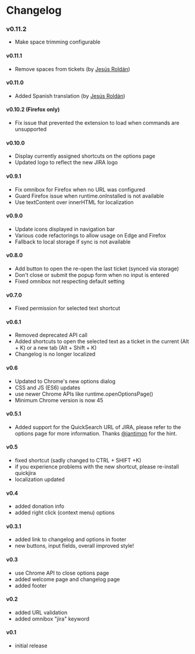# Changelog

### v0.11.2

-   Make space trimming configurable

#### v0.11.1

-   Remove spaces from tickets (by [Jesús Roldán](https://github.com/xeBuz))

#### v0.11.0

-   Added Spanish translation (by [Jesús Roldán](https://github.com/xeBuz))

#### v0.10.2 (Firefox only)

-   Fix issue that prevented the extension to load when commands are unsupported

#### v0.10.0

-   Display currently assigned shortcuts on the options page
-   Updated logo to reflect the new JIRA logo

#### v0.9.1

-   Fix omnibox for Firefox when no URL was configured
-   Guard Firefox issue when runtime.onInstalled is not available
-   Use textContent over innerHTML for localization

#### v0.9.0

-   Update icons displayed in navigation bar
-   Various code refactorings to allow usage on Edge and Firefox
-   Fallback to local storage if sync is not available

#### v0.8.0

-   Add button to open the re-open the last ticket (synced via storage)
-   Don't close or submit the popup form when no input is entered
-   Fixed omnibox not respecting default setting

#### v0.7.0

-   Fixed permission for selected text shortcut

#### v0.6.1

-   Removed deprecated API call
-   Added shortcuts to open the selected text as a ticket in the current (Alt + K) or a new tab (Alt + Shift + K)
-   Changelog is no longer localized

#### v0.6

-   Updated to Chrome's new options dialog
-   CSS and JS (ES6) updates
-   use newer Chrome APIs like runtime.openOptionsPage()
-   Minimum Chrome version is now 45

#### v0.5.1

-   Added support for the QuickSearch URL of JIRA, please refer to the options page for more information. Thanks [@jantimon](https://twitter.com/jantimon) for the hint.

#### v0.5

-   fixed shortcut (sadly changed to CTRL + SHIFT +K)
-   if you experience problems with the new shortcut, please re-install quickjira
-   localization updated

#### v0.4

-   added donation info
-   added right click (context menu) options

#### v0.3.1

-   added link to changelog and options in footer
-   new buttons, input fields, overall improved style!

#### v0.3

-   use Chrome API to close options page
-   added welcome page and changelog page
-   added footer

#### v0.2

-   added URL validation
-   added omnibox "jira" keyword

#### v0.1

-   initial release
